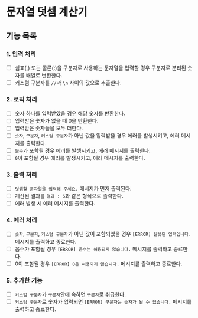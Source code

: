 # 문자열 덧셈 계산기

## 기능 목록

### 1. 입력 처리

- [ ] 쉼표(,) 또는 콜론(:)을 구분자로 사용하는 문자열을 입력할 경우 구분자로 분리된 숫자를 배열로 변환한다.
- [ ] 커스텀 구분자를 `//`과 `\n` 사이의 값으로 추출한다.

### 2. 로직 처리

- [ ] 숫자 하나를 입력받았을 경우 해당 숫자를 반환한다.
- [ ] 입력받은 숫자가 없을 때 0을 반환한다.
- [ ] 입력받은 숫자들을 모두 더한다.
- [ ] `숫자`, `구분자`, `커스텀 구분자`가 아닌 값을 입력받을 경우 에러를 발생시키고, 에러 메시지를 출력한다.
- [ ] `음수`가 포함될 경우 에러를 발생시키고, 에러 메시지를 출력한다.
- [ ] `0`이 포함될 경우 에러를 발생시키고, 에러 메시지를 출력한다.

### 3. 출력 처리

- [ ] `덧셈할 문자열을 입력해 주세요.` 메시지가 먼저 출력된다.
- [ ] 계산된 결과를 `결과 : 6`과 같은 형식으로 출력한다.
- [ ] 에러 발생 시 에러 메시지를 출력한다.

### 4. 에러 처리

- [ ] `숫자`, `구분자`, `커스텀 구분자`가 아닌 값이 포함되었을 경우 `[ERROR] 잘못된 입력입니다.` 메시지를 출력하고 종료한다.
- [ ] 음수가 포함될 경우 `[ERROR] 음수는 허용되지 않습니다.` 메시지를 출력하고 종료한다.
- [ ] 0이 포함될 경우 `[ERROR] 0은 혀용되지 않습니다.` 메시지를 출력하고 종료한다.

### 5. 추가한 기능

- [ ] `커스텀 구분자`가 `구분자`안에 속하면 `구분자`로 취급한다.
- [ ] `커스텀 구분자`로 숫자가 입력되면 `[ERROR] 구분자는 숫자가 될 수 없습니다.` 메시지를 출력하고 종료한다.
